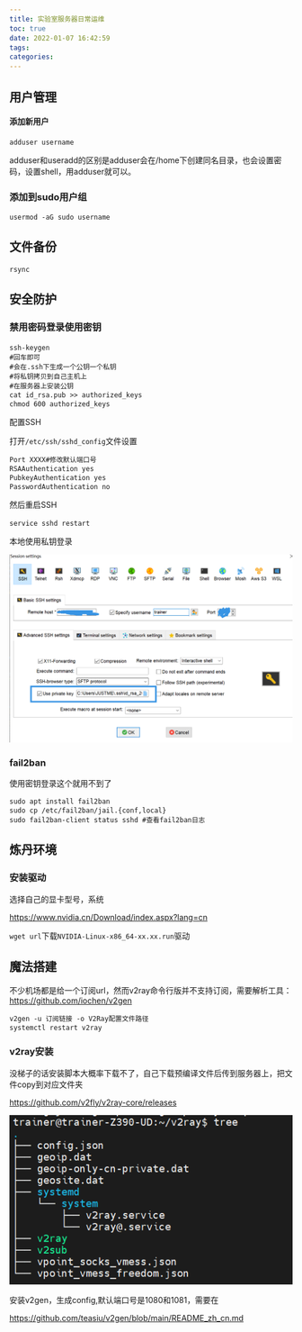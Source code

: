 ```yaml
---
title: 实验室服务器日常运维
toc: true
date: 2022-01-07 16:42:59
tags:
categories:
---
```


<!--more-->

## 用户管理

#### 添加新用户

```shell
adduser username
```

adduser和useradd的区别是adduser会在/home下创建同名目录，也会设置密码，设置shell，用adduser就可以。

### 添加到sudo用户组

```shell
usermod -aG sudo username
```

## 文件备份

```
rsync
```

## 安全防护

### 禁用密码登录使用密钥

```shell
ssh-keygen
#回车即可
#会在.ssh下生成一个公钥一个私钥
#将私钥拷贝到自己主机上
#在服务器上安装公钥
cat id_rsa.pub >> authorized_keys
chmod 600 authorized_keys
```

配置SSH

打开`/etc/ssh/sshd_config`文件设置

```shell
Port XXXX#修改默认端口号
RSAAuthentication yes
PubkeyAuthentication yes
PasswordAuthentication no
```

然后重启SSH

`service sshd restart`

本地使用私钥登录

![image-20220108225922977](实验室服务器日常运维/image-20220108225922977.png)

### fail2ban

使用密钥登录这个就用不到了

```
sudo apt install fail2ban
sudo cp /etc/fail2ban/jail.{conf,local}
sudo fail2ban-client status sshd #查看fail2ban日志
```

## 炼丹环境

### 安装驱动

选择自己的显卡型号，系统

https://www.nvidia.cn/Download/index.aspx?lang=cn

`wget url`下载`NVIDIA-Linux-x86_64-xx.xx.run`驱动

## 魔法搭建

不少机场都是给一个订阅url，然而v2ray命令行版并不支持订阅，需要解析工具：https://github.com/iochen/v2gen

```shell
v2gen -u 订阅链接 -o V2Ray配置文件路径
systemctl restart v2ray
```

### v2ray安装

没梯子的话安装脚本大概率下载不了，自己下载预编译文件后传到服务器上，把文件copy到对应文件夹

https://github.com/v2fly/v2ray-core/releases

![image-20220111165926317](实验室服务器日常运维/image-20220111165926317.png)

安装v2gen，生成config,默认端口号是1080和1081，需要在

https://github.com/teasiu/v2gen/blob/main/README_zh_cn.md

